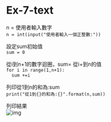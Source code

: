 # Ex-7-text

n = 使用者輸入數字  
```n = int(input("使用者輸入一個正整數:"))```

設定sum初始值  
```sum = 0```

從i到n+1的數字迴圈，sum= 從i+到n的值  
```for i in range(1,n+1):```  
```  sum +=i```

列印從1到n的和為:sum  
```print("從1到{}的和為:{}".format(n,sum))```

列印結果  
![img](https://github.com/kurumicute/Ex-7-text/assets/90886946/eb129f9b-722f-4939-a057-7ab1ba96e619)
